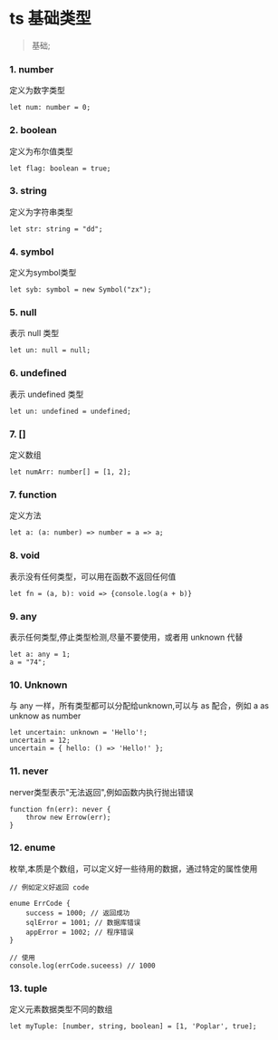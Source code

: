 
# ts 基础类型
> 基础;

### 1. number
定义为数字类型

```
let num: number = 0;
```

### 2. boolean
定义为布尔值类型

```
let flag: boolean = true;
``` 

### 3. string
定义为字符串类型

```
let str: string = "dd";
```

### 4. symbol
定义为symbol类型

```
let syb: symbol = new Symbol("zx");
```

### 5. null
表示 null 类型

```
let un: null = null;
```

### 6. undefined
表示 undefined 类型

```
let un: undefined = undefined;
```

### 7. []
定义数组

```
let numArr: number[] = [1, 2];
``` 

### 7. function
定义方法

```
let a: (a: number) => number = a => a;
``` 

### 8. void
表示没有任何类型，可以用在函数不返回任何值

```
let fn = (a, b): void => {console.log(a + b)}
```

### 9. any
表示任何类型,停止类型检测,尽量不要使用，或者用 unknown 代替

```
let a: any = 1;
a = "74";
```

### 10. Unknown
与 any 一样，所有类型都可以分配给unknown,可以与 as 配合，例如 a as unknow as number

```
let uncertain: unknown = 'Hello'!;
uncertain = 12;
uncertain = { hello: () => 'Hello!' };
```

### 11. never
nerver类型表示"无法返回",例如函数内执行抛出错误

```
function fn(err): never {
    throw new Errow(err);
}
```

### 12. enume
枚举,本质是个数组，可以定义好一些待用的数据，通过特定的属性使用

```
// 例如定义好返回 code

enume ErrCode {
    success = 1000; // 返回成功
    sqlError = 1001; // 数据库错误
    appError = 1002; // 程序错误
}

// 使用
console.log(errCode.suceess) // 1000
```

### 13. tuple
定义元素数据类型不同的数组

```
let myTuple: [number, string, boolean] = [1, 'Poplar', true];
```
